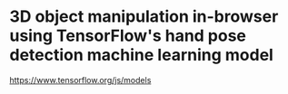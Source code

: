 # 3D object manipulation in-browser using TensorFlow's hand pose detection machine learning model

https://www.tensorflow.org/js/models